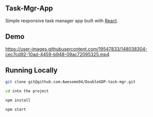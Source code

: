 ## Task-Mgr-App

Simple responsive task manager app built with [React](https://reactjs.org/).

## Demo



https://user-images.githubusercontent.com/19547833/148038304-cec7cd92-10ad-4459-b948-09ac72095325.mp4



## Running Locally

```sh
git clone git@github.com:Awesome94/DoubleGDP-task-mgr.git
```

```sh
cd into the project
```

```sh
npm install
```

```sh
npm start
```
